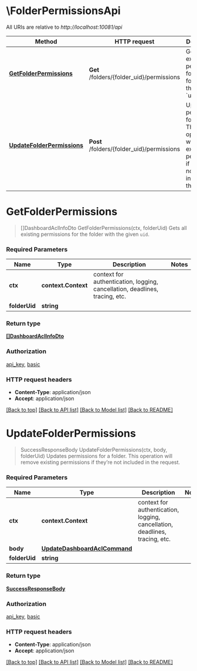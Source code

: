 # \FolderPermissionsApi

All URIs are relative to *http://localhost:10081/api*

Method | HTTP request | Description
------------- | ------------- | -------------
[**GetFolderPermissions**](FolderPermissionsApi.md#GetFolderPermissions) | **Get** /folders/{folder_uid}/permissions | Gets all existing permissions for the folder with the given &#x60;uid&#x60;.
[**UpdateFolderPermissions**](FolderPermissionsApi.md#UpdateFolderPermissions) | **Post** /folders/{folder_uid}/permissions | Updates permissions for a folder. This operation will remove existing permissions if they’re not included in the request.


# **GetFolderPermissions**
> []DashboardAclInfoDto GetFolderPermissions(ctx, folderUid)
Gets all existing permissions for the folder with the given `uid`.

### Required Parameters

Name | Type | Description  | Notes
------------- | ------------- | ------------- | -------------
 **ctx** | **context.Context** | context for authentication, logging, cancellation, deadlines, tracing, etc.
  **folderUid** | **string**|  | 

### Return type

[**[]DashboardAclInfoDto**](DashboardAclInfoDTO.md)

### Authorization

[api_key](../README.md#api_key), [basic](../README.md#basic)

### HTTP request headers

 - **Content-Type**: application/json
 - **Accept**: application/json

[[Back to top]](#) [[Back to API list]](../README.md#documentation-for-api-endpoints) [[Back to Model list]](../README.md#documentation-for-models) [[Back to README]](../README.md)

# **UpdateFolderPermissions**
> SuccessResponseBody UpdateFolderPermissions(ctx, body, folderUid)
Updates permissions for a folder. This operation will remove existing permissions if they’re not included in the request.

### Required Parameters

Name | Type | Description  | Notes
------------- | ------------- | ------------- | -------------
 **ctx** | **context.Context** | context for authentication, logging, cancellation, deadlines, tracing, etc.
  **body** | [**UpdateDashboardAclCommand**](UpdateDashboardAclCommand.md)|  | 
  **folderUid** | **string**|  | 

### Return type

[**SuccessResponseBody**](SuccessResponseBody.md)

### Authorization

[api_key](../README.md#api_key), [basic](../README.md#basic)

### HTTP request headers

 - **Content-Type**: application/json
 - **Accept**: application/json

[[Back to top]](#) [[Back to API list]](../README.md#documentation-for-api-endpoints) [[Back to Model list]](../README.md#documentation-for-models) [[Back to README]](../README.md)

